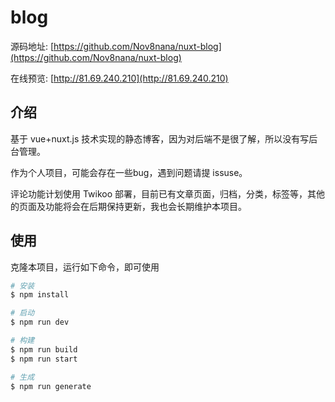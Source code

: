 # blog

源码地址: [https://github.com/Nov8nana/nuxt-blog](https://github.com/Nov8nana/nuxt-blog)

在线预览: [http://81.69.240.210](http://81.69.240.210)

## 介绍

基于 vue+nuxt.js 技术实现的静态博客，因为对后端不是很了解，所以没有写后台管理。

作为个人项目，可能会存在一些bug，遇到问题请提 issuse。

评论功能计划使用 Twikoo 部署，目前已有文章页面，归档，分类，标签等，其他的页面及功能将会在后期保持更新，我也会长期维护本项目。


## 使用

克隆本项目，运行如下命令，即可使用

```bash
# 安装
$ npm install

# 启动
$ npm run dev

# 构建
$ npm run build
$ npm run start

# 生成
$ npm run generate
```
